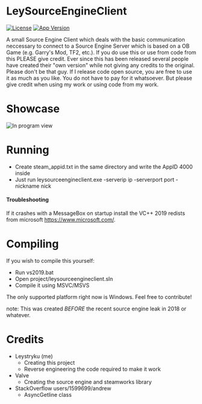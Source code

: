 # LeySourceEngineClient
[![License](https://img.shields.io/badge/license-MIT-green)](https://opensource.org/licenses/MIT)
[![App Version](https://img.shields.io/badge/version-v1.9-brightgreen)](https://github.com/Leystryku/leysourceengineclient)

A small Source Engine Client which deals with the basic communication neccessary to connect to a Source Engine Server which is based on a OB Game (e.g. Garry's Mod, TF2, etc.). If you do use this or use from code from this PLEASE give credit. Ever since this has been released several people have created their "own version" while not giving any credits to the original. Please don't be that guy. If I release code open source, you are free to use it as much as you like. You do not have to pay for it whatsoever. But please give credit when using my work or using code from my work.

# Showcase
![In program view](https://raw.githubusercontent.com/Leystryku/leysourceengineclient/master/assets/preview.png)


# Running
- Create steam_appid.txt in the same directory and write the AppID 4000 inside
- Just run leysourceengineclient.exe -serverip ip -serverport port -nickname nick

#### Troubleshooting
If it crashes with a MessageBox on startup install the VC++ 2019 redists from microsoft https://www.microsoft.com/.


# Compiling
If you wish to compile this yourself:
- Run vs2019.bat
- Open project/leysourceengineclient.sln
- Compile it using MSVC/MSVS

The only supported platform right now is Windows. Feel free to contribute!

note: This was created _BEFORE_ the recent source engine leak in 2018 or whatever.

# Credits
- Leystryku (me)
  * Creating this project
  * Reverse engineering the code required to make it work
- Valve
  * Creating the source engine and steamworks library
- StackOverflow users/1599699/andrew
  * AsyncGetline class
